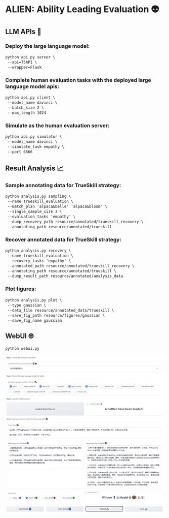 <!-- <div align='center' ><font size='30'>ALIEN: Ability Leading Evaluation</font></div> -->
# ALIEN: Ability Leading Evaluation 👽
<!-- <div align=center><img width="300" height="300" src="assets/figures/lilac.png"/></div> -->

## LLM APIs 🚀

### Deploy the large language model:
```
python api.py server \
 --api=T5API \
 --wrapper=Flask
```

### Complete human evaluation tasks with the deployed large language model apis:
```
python api.py client \
 --model_name davinci \
 --batch_size 2 \
 --max_length 1024
```

### Simulate as the human evaluation server:
```
python api.py simulator \
 --model_name davinci \
 --simulate_task empathy \
 --port 6566
```

## Result Analysis 📈

### Sample annotating data for TrueSkill strategy:
```
python analysis.py sampling \
 --name trueskill_evaluation \
 --match_plan 'alpaca&belle' 'alpaca&bloom' \
 --single_sample_size 3 \
 --evaluation_tasks 'empathy' \
 --dump_recovery_path resource/annotated/trueskill_recovery \
 --annotating_path resource/annotated/trueskill
```

### Recover annotated data for TrueSkill strategy:
```
python analysis.py recovery \
 --name trueskill_evaluation \
 --recovery_tasks 'empathy' \
 --annotated_path resource/annotated/trueskill_recovery \
 --annotating_path resource/annotated/trueskill \
 --dump_result_path resource/annotated/analysis_data
```

### Plot figures:
```
python analysis.py plot \
 --type gaussian \
 --data_file resource/annotated_data/trueskill \
 --save_fig_path resource/figures/gaussian \
 --save_fig_name gaussian
```

## WebUI 🌐
```
python webui.py
```
![image](assets/figures/trueskill_annotation.png)